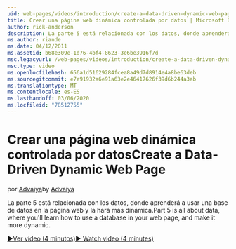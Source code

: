 ```yaml
---
uid: web-pages/videos/introduction/create-a-data-driven-dynamic-web-page
title: Crear una página web dinámica controlada por datos | Microsoft Docs
author: rick-anderson
description: La parte 5 está relacionada con los datos, donde aprenderá a usar una base de datos en la página web y la hará más dinámica.
ms.author: riande
ms.date: 04/12/2011
ms.assetid: b68e309e-1d76-4bf4-8623-3e6be3916f7d
msc.legacyurl: /web-pages/videos/introduction/create-a-data-driven-dynamic-web-page
msc.type: video
ms.openlocfilehash: 656a1d51629284fcea8a49d7d8914e4a8be63deb
ms.sourcegitcommit: e7e91932a6e91a63e2e46417626f39d6b244a3ab
ms.translationtype: MT
ms.contentlocale: es-ES
ms.lasthandoff: 03/06/2020
ms.locfileid: "78512755"
---
```

# <a name="create-a-data-driven-dynamic-web-page"></a><span data-ttu-id="3e412-103">Crear una página web dinámica controlada por datos</span><span class="sxs-lookup"><span data-stu-id="3e412-103">Create a Data-Driven Dynamic Web Page</span></span>

<span data-ttu-id="3e412-104">por [Advaiya](https://twitter.com/Advaiyasolns)</span><span class="sxs-lookup"><span data-stu-id="3e412-104">by [Advaiya](https://twitter.com/Advaiyasolns)</span></span>

<span data-ttu-id="3e412-105">La parte 5 está relacionada con los datos, donde aprenderá a usar una base de datos en la página web y la hará más dinámica.</span><span class="sxs-lookup"><span data-stu-id="3e412-105">Part 5 is all about data, where you'll learn how to use a database in your web page, and make it more dynamic.</span></span>

[<span data-ttu-id="3e412-106">&#9654;Ver vídeo (4 minutos)</span><span class="sxs-lookup"><span data-stu-id="3e412-106">&#9654; Watch video (4 minutes)</span></span>](https://channel9.msdn.com/Blogs/ASP-NET-Site-Videos/create-a-data-driven-dynamic-web-page)
